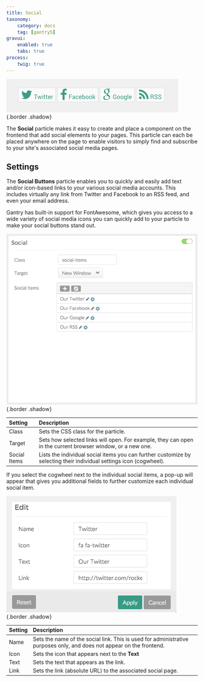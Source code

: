 ```yaml
---
title: Social
taxonomy:
    category: docs
    tag: [gantry5]
gravui:
    enabled: true
    tabs: true
process:
    twig: true
---
```


![Social](social.png) {.border .shadow}

The **Social** particle makes it easy to create and place a component on the frontend that add social elements to your pages. This particle can each be placed anywhere on the page to enable visitors to simply find and subscribe to your site's associated social media pages.

Settings
-----

The **Social Buttons** particle enables you to quickly and easily add text and/or icon-based links to your various social media accounts. This includes virtually any link from Twitter and Facebook to an RSS feed, and even your email address.

Gantry has built-in support for FontAwesome, which gives you access to a wide variety of social media icons you can quickly add to your particle to make your social buttons stand out.

![Settings](social_settings.png) {.border .shadow}

| Setting      | Description                                                                                                         |
| :-----       | :-----                                                                                                              |
| Class        | Sets the CSS class for the particle.                                                                                |
| Target       | Sets how selected links will open. For example, they can open in the current browser window, or a new one.          |
| Social Items | Lists the individual social items you can further customize by selecting their individual settings icon (cogwheel). |

If you select the cogwheel next to the individual social items, a pop-up will appear that gives you additional fields to further customize each individual social item.

![Settings](social_settings_2.png) {.border .shadow}

| Setting | Description                                                                                                           |
| :-----  | :-----                                                                                                                |
| Name    | Sets the name of the social link. This is used for administrative purposes only, and does not appear on the frontend. |
| Icon    | Sets the icon that appears next to the **Text**                                                                       |
| Text    | Sets the text that appears as the link.                                                                               |
| Link    | Sets the link (absolute URL) to the associated social page.                                                           |

